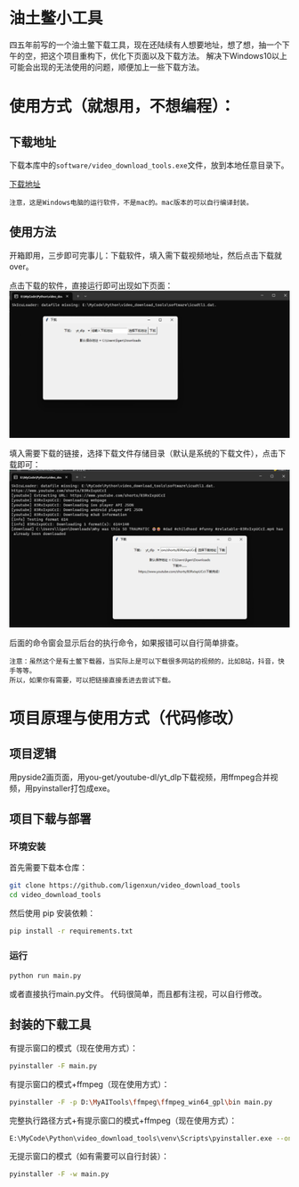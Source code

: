 # 油土鳖小工具

四五年前写的一个油土鳖下载工具，现在还陆续有人想要地址，想了想，抽一个下午的空，把这个项目重构下，优化下页面以及下载方法。
解决下Windows10以上可能会出现的无法使用的问题，顺便加上一些下载方法。

# 使用方式（就想用，不想编程）：

## 下载地址
下载本库中的`software/video_download_tools.exe`文件，放到本地任意目录下。


[下载地址](https://github.com/ligenxun/video_download_tools/releases/download/alpha/video_download_tools.exe)

    注意，这是Windows电脑的运行软件，不是mac的。mac版本的可以自行编译封装。

## 使用方法

开箱即用，三步即可完事儿：下载软件，填入需下载视频地址，然后点击下载就over。

点击下载的软件，直接运行即可出现如下页面：
![运行效果图](img/运行页面.png)

填入需要下载的链接，选择下载文件存储目录（默认是系统的下载文件），点击下载即可：
![运行效果图](img/下载效果.png)

后面的命令窗会显示后台的执行命令，如果报错可以自行简单排查。

    注意：虽然这个是有土鳖下载器，当实际上是可以下载很多网站的视频的，比如B站，抖音，快手等等。
    所以，如果你有需要，可以把链接直接丢进去尝试下载。

# 项目原理与使用方式（代码修改）

## 项目逻辑
用pyside2画页面，用you-get/youtube-dl/yt_dlp下载视频，用ffmpeg合并视频，用pyinstaller打包成exe。

## 项目下载与部署

### 环境安装
首先需要下载本仓库：
```bash
git clone https://github.com/ligenxun/video_download_tools
cd video_download_tools
```
然后使用 pip 安装依赖：
```bash
pip install -r requirements.txt
```

### 运行
```bash
python run main.py
```
或者直接执行main.py文件。
代码很简单，而且都有注视，可以自行修改。

## 封装的下载工具

有提示窗口的模式（现在使用方式）：
```bash
pyinstaller -F main.py
```
有提示窗口的模式+ffmpeg（现在使用方式）：
```bash
pyinstaller -F -p D:\MyAITools\ffmpeg\ffmpeg_win64_gpl\bin main.py
```
完整执行路径方式+有提示窗口的模式+ffmpeg（现在使用方式）：
```bash
E:\MyCode\Python\video_download_tools\venv\Scripts\pyinstaller.exe --onefile -F --add-data "D:\MyAITools\ffmpeg\ffmpeg_win64_gpl\bin;bin" main.py
```
无提示窗口的模式（如有需要可以自行封装）：
```bash
pyinstaller -F -w main.py
```

